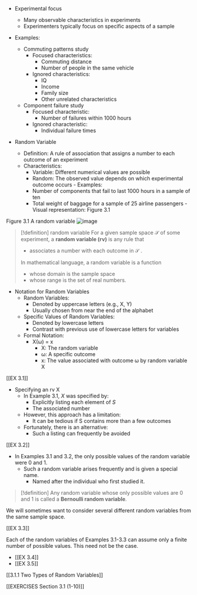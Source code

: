 - Experimental focus
	- Many observable characteristics in experiments
	- Experimenters typically focus on specific aspects of a sample
- Examples:
    - Commuting patterns study
        - Focused characteristics:
            - Commuting distance
            - Number of people in the same vehicle
        - Ignored characteristics:
            - IQ
            - Income
            - Family size
            - Other unrelated characteristics
    - Component failure study
        - Focused characteristic:
            - Number of failures within 1000 hours
        - Ignored characteristic:
            - Individual failure times

- Random Variable
	- Definition: A rule of association that assigns a number to each outcome of an experiment
	-  Characteristics:
	    - Variable: Different numerical values are possible
	    - Random: The observed value depends on which experimental outcome occurs
	  - Examples:
	    - Number of components that fail to last 1000 hours in a sample of ten
	    - Total weight of baggage for a sample of 25 airline passengers
	  - Visual representation: Figure 3.1

Figure 3.1 A random variable
![image](images/019165cb-e657-75f5-b964-f15ddb80567f_2_488990.jpg)

> [!definition] random variable
> For a given sample space $\mathcal{S}$ of some experiment, a **random variable (rv)** is any rule that 
> - associates a number with each outcome in $\mathcal{S}$ . 
> 
> In mathematical language, a random variable is a function 
> - whose domain is the sample space 
> - whose range is the set of real numbers.

- Notation for Random Variables
  - Random Variables:
    - Denoted by uppercase letters (e.g., X, Y)
    - Usually chosen from near the end of the alphabet
  - Specific Values of Random Variables:
    - Denoted by lowercase letters
    - Contrast with previous use of lowercase letters for variables
  - Formal Notation:
    - X(ω) = x
      - X: The random variable
      - ω: A specific outcome
      - x: The value associated with outcome ω by random variable X

[[EX 3.1]]

* Specifying an rv X
	+ In Example 3.1, $X$ was specified by:
		- Explicitly listing each element of $S$
		- The associated number
	+ However, this approach has a limitation:
		- It can be tedious if S contains more than a few outcomes
	+ Fortunately, there is an alternative:
		- Such a listing can frequently be avoided


[[EX 3.2]]

- In Examples 3.1 and 3.2, the only possible values of the random variable were 0 and 1.
  - Such a random variable arises frequently and is given a special name.
    - Named after the individual who first studied it.

> [!definition]
> Any random variable whose only possible values are 0 and 1 is called a **Bernoulli random variable**.

We will sometimes want to consider several different random variables from the same sample space.

[[EX 3.3]]

Each of the random variables of Examples 3.1-3.3 can assume only a finite number of possible values. 
This need not be the case.
- [[EX 3.4]]
- [[EX 3.5]]

[[3.1.1 Two Types of Random Variables]]

[[EXERCISES Section 3.1 (1-10)]]